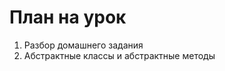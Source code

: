 # План на урок <br/>
1. Разбор домашнего задания  <br/>
2. Абстрактные классы и абстрактные методы  <br/>